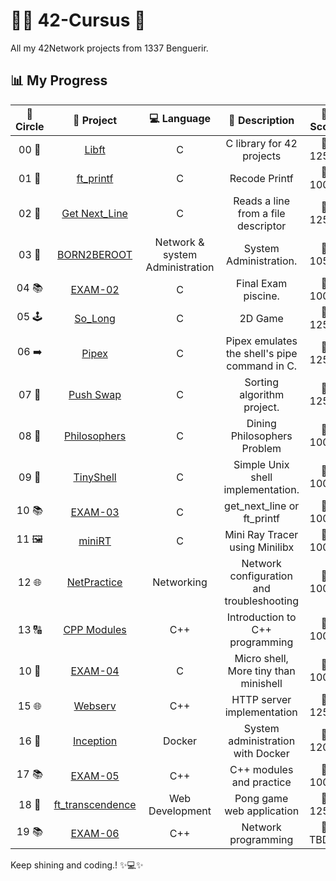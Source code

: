 # 👩‍💻 **42-Cursus 🚀**
All my 42Network projects from 1337 Benguerir.
## 📊 **My Progress**
| 🔄 **Circle** | 📂 **Project** | 💻 **Language** | 📝 **Description** | 🌟 **Score** |
|:------------:|:---------------:|:---------------:|:------------------:|:------------:|
| 00 📘 | [Libft](https://github.com/Dahuum/42_CURSUS/tree/main/libft) | C | C library for 42 projects | 💯 125% |
| 01 🎉 | [ft_printf](https://github.com/Dahuum/42_CURSUS/tree/main/ft_printf) | C | Recode Printf | 💯 100% |
| 02 📝 | [Get Next_Line](https://github.com/Dahuum/42_CURSUS/tree/main/Get_Next_Line) | C | Reads a line from a file descriptor | 💯 125% |
| 03 🐧 | [BORN2BEROOT](https://github.com/Dahuum/Born2beroot-Tutorial) | Network & system Administration | System Administration.| 💯 105% |
| 04 📚 | [EXAM-02](https://github.com/Dahuum/42_EXAM/tree/main/.subjects/STUD_PART/exam_02) | C | Final Exam piscine. | 💯 100% |
| 05 🕹️ | [So_Long](https://github.com/Dahuum/42_CURSUS/tree/main/So_Long) | C | 2D Game | 💯 125% |
| 06 ➡️ | [Pipex](https://github.com/Dahuum/42_CURSUS/tree/main/PiPex) | C | Pipex emulates the shell's pipe command in C. | 💯 125% |
| 07 🔄 | [Push Swap](https://github.com/Dahuum/42_CURSUS/tree/main/push_swap) | C | Sorting algorithm project. | 💯 125% |
| 08 🍝 | [Philosophers](https://github.com/Dahuum/Philosophers) | C | Dining Philosophers Problem | 💯 100% |
| 09 🐚 | [TinyShell](https://github.com/Dahuum/TinyShell) | C | Simple Unix shell implementation. | 💯 100% |
| 10 📚 | [EXAM-03](https://github.com/Dahuum/42_EXAM/tree/main/.subjects/STUD_PART/exam_03) | C | get_next_line or ft_printf | 💯 100% |
| 11 🖼️ | [miniRT](https://github.com/Dahuum/MiniRayX) | C | Mini Ray Tracer using Minilibx | 💯 100% |
| 12 🌐 | [NetPractice](https://github.com/Dahuum/NetPractice) | Networking | Network configuration and troubleshooting | 💯 100% |
| 13 🔠 | [CPP Modules](https://github.com/Dahuum/CPP_Modules) | C++ | Introduction to C++ programming | 💯 100% |
| 10 🐚 | [EXAM-04](https://github.com/Dahuum/42_EXAM/tree/main/.subjects/STUD_PART/exam_04) | C | Micro shell, More tiny than minishell | 💯 100% |
| 15 🌐 | [Webserv](https://github.com/Dahuum/CraftHTTP) | C++ | HTTP server implementation | 💯 125% |
| 16 🐳 | [Inception](https://github.com/Dahuum/Docker-Inception) | Docker | System administration with Docker | 💯 120% |
| 17 📚 | [EXAM-05](https://github.com/Dahuum/42_EXAM/tree/main/.subjects/STUD_PART/exam_05) | C++ | C++ modules and practice | 💯 100% |
| 18 🏓 | [ft_transcendence](https://github.com/Dahuum/NeoGeo) | Web Development | Pong game web application | 💯 125% |
| 19 📚 | [EXAM-06](https://github.com/Dahuum/42_EXAM/tree/main/.subjects/STUD_PART/exam_06) | C++ | Network programming | 💯 TBD% |

Keep shining and coding.! ✨💻✨
